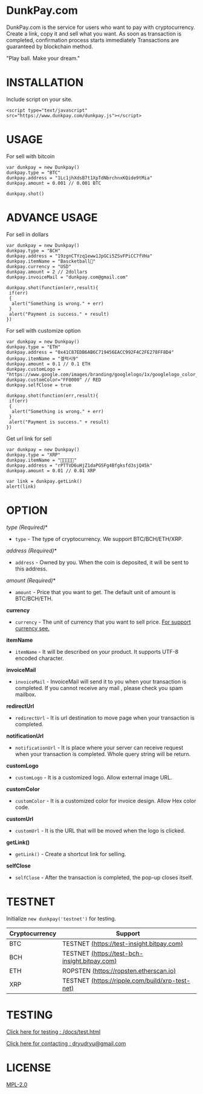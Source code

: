 # DunkPay.com

DunkPay.com is the service for users who want to pay with cryptocurrency.
Create a link, copy it and sell what you want.
As soon as transaction is completed, confirmation process starts immediately
Transactions are guaranteed by blockchain method.

"Play ball. Make your dream."

# INSTALLATION
Include script on your site.

```
<script type="text/javascript" src="https://www.dunkpay.com/dunkpay.js"></script>
```

# USAGE

For sell ​​with bitcoin

```
var dunkpay = new Dunkpay()
dunkpay.type = "BTC"
dunkpay.address = "1Lc1jhXdsB7t1XpTdNbrchnxKQide9tMia"
dunkpay.amount = 0.001 // 0.001 BTC

dunkpay.shot()
```

# ADVANCE USAGE

For sell ​​in dollars

```
var dunkpay = new Dunkpay()
dunkpay.type = "BCH"
dunkpay.address = "19zgnCTYzq1eww1JpGCi5ZSvFPiCC7fVHa"
dunkpay.itemName = "Bascketball🏀"
dunkpay.currency = "USD" 
dunkpay.amount = 2 // 2dollars
dunkpay.invoiceMail = "dunkpay.com@gmail.com"

dunkpay.shot(function(err,result){
 if(err)
 {
  alert("Something is wrong." + err)
 } 
 alert("Payment is success." + result)		
})
```

For sell with customize option

```
var dunkpay = new Dunkpay()
dunkpay.type = "ETH"
dunkpay.address = "0x41C87EDB6AB6C719456EACC992F4C2FE278FF8D4"
dunkpay.itemName = "겔럭시9"
dunkpay.amount = 0.1 // 0.1 ETH  
dunkpay.customLogo = "https://www.google.com/images/branding/googlelogo/1x/googlelogo_color_272x92dp.png" 
dunkpay.customColor="FF0000" // RED
dunkpay.selfClose = true

dunkpay.shot(function(err,result){
 if(err)
 {
  alert("Something is wrong." + err)
 } 
 alert("Payment is success." + result)			
})
```

Get url link for sell

```
var dunkpay = new Dunkpay()
dunkpay.type = "XRP"
dunkpay.itemName = "🧚🧚🧚🧚🧚"
dunkpay.address = "rPTTVD6uHjZ1daPGSFg4Bfgksfd3sjQ45k"
dunkpay.amount = 0.01 // 0.01 XRP  

var link = dunkpay.getLink()
alert(link)
```

# OPTION

**type (Required*)**
- `type` - The type of cryptocurrency. We support BTC/BCH/ETH/XRP. 

**address (Required*)**
- `address` - Owned by you. When the coin is deposited, it will be sent to this address. 

**amount (Required*)**
- `amount` - Price that you want to get. The default unit of amount is BTC/BCH/ETH. 

**currency**
- `currency` - The unit of currency that you want to sell price. [For support currency see.](https://blockchain.info/api/exchange_rates_api)

**itemName**
- `itemName` - It will be described on your product. It supports UTF-8 encoded character.

**invoiceMail**
- `invoiceMail` - InvoiceMail will send it to you when your transaction is completed. If you cannot receive any mail , please check you spam mailbox. 

**redirectUrl**
- `redirectUrl` - It is url destination to move page when your transaction is completed. 

**notificationUrl**
- `notificationUrl` - It is place where your server can receive request when your transaction is completed. Whole query string will be return. 

**customLogo**
- `customLogo` - It is a customized logo. Allow external image URL. 

**customColor**
- `customColor` - It is a customized color for invoice design. Allow Hex color code. 

**customUrl**
- `customUrl` - It is the URL that will be moved when the logo is clicked. 

**getLink()**
- `getLink()` - Create a shortcut link for selling.

**selfClose**
- `selfClose` - After the transaction is completed, the pop-up closes itself. 


# TESTNET
Initialize `new dunkpay('testnet')` for testing.

Cryptocurrency | Support 
------------ | -------------
BTC | TESTNET [(https://test-insight.bitpay.com)](https://test-insight.bitpay.com)
BCH | TESTNET [(https://test-bch-insight.bitpay.com)](https://test-bch-insight.bitpay.com)
ETH | ROPSTEN [(https://ropsten.etherscan.io)](https://ropsten.etherscan.io)
XRP | TESTNET [(https://ripple.com/build/xrp-test-net)](https://ripple.com/build/xrp-test-net)

# TESTING
 [Click here for testing : /docs/test.html](/docs/test.html)

 [Click here for contacting : dryudryu@gmail.com](mailto:dryudryu@gmail.com)

# LICENSE
[MPL-2.0](https://www.mozilla.org/MPL/2.0/)
